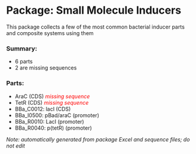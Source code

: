 # Package: Small Molecule Inducers

This package collects a few of the most common bacterial inducer parts and composite systems using them

### Summary:

- 6 parts
- 2 are missing sequences

### Parts:

- AraC (CDS) _<span style="color:red">missing sequence</span>_
- TetR (CDS) _<span style="color:red">missing sequence</span>_
- BBa_C0012: lacI (CDS)
- BBa_I0500: pBad/araC (promoter)
- BBa_R0010: LacI (promoter)
- BBa_R0040: p(tetR) (promoter)

_Note: automatically generated from package Excel and sequence files; do not edit_
